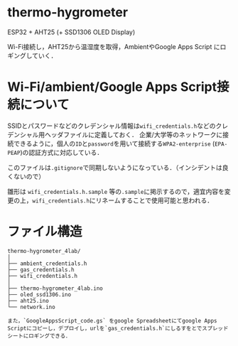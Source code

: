# thermo-hygrometer
ESP32 + AHT25
(+ SSD1306 OLED Display)

Wi-Fi接続し，AHT25から温湿度を取得，AmbientやGoogle Apps Script にロギングしていく．

# Wi-Fi/ambient/Google Apps Script接続について
SSIDとパスワードなどのクレデンシャル情報は`wifi_credentials.h`などのクレデンシャル用ヘッダファイルに定義しておく．
企業/大学等のネットワークに接続できるように，個人の`ID`と`password`を用いて接続する`WPA2-enterprise` (`EPA-PEAP`)の認証方式に対応している．

このファイルは`.gitignore`で同期しないようになっている．（インシデントは良くないので）

雛形は `wifi_credentials.h.sample` 等の`.sample`に掲示するので，適宜内容を変更の上，`wifi_credentials.h`にリネームすることで使用可能と思われる．

# ファイル構造
```
thermo-hygrometer_4lab/
│
├── ambient_credentials.h
├── gas_credentials.h
├── wifi_credentials.h
│
├── thermo-hygrometer_4lab.ino
├── oled_ssd1306.ino
├── aht25.ino
└── network.ino

また，`GoogleAppsScript_code.gs` をgoogle Spreadsheetにてgoogle Apps Scriptにコピーし，デプロイし，urlを`gas_credentials.h`にしるすをとでスプレッドシートにロギングできる．
```